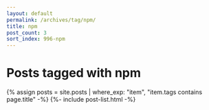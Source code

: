 ```yaml
---
layout: default
permalink: /archives/tag/npm/
title: npm
post_count: 3
sort_index: 996-npm
---
```

<h1 class="page-heading">Posts tagged with npm</h1>
{% assign posts = site.posts | where_exp: "item", "item.tags contains page.title" -%}
{%- include post-list.html -%}
